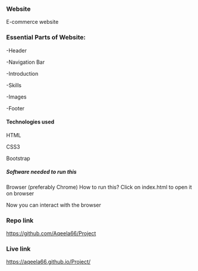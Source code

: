 ### Website
E-commerce website


### Essential Parts of Website:
-Header

-Navigation Bar

-Introduction

-Skills

-Images

-Footer

#### Technologies used
HTML

CSS3

Bootstrap

##### Software needed to run this
Browser (preferably Chrome)
How to run this?
Click on index.html to open it on browser

Now you can interact with the browser

### Repo link
https://github.com/Aqeela66/Project


### Live link
https://aqeela66.github.io/Project/
